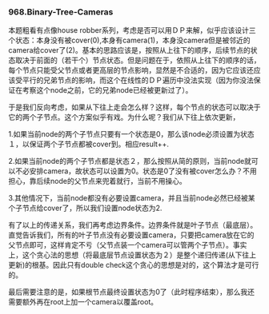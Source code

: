### 968.Binary-Tree-Cameras

本题粗看有点像house robber系列，考虑是否可以用ＤＰ来解，似乎应该设计三个状态：本身没有被cover(0),本身有camera(1)，本身没camera但是被邻近的camera给cover了(2)。基本的思路应该是，按照从上往下的顺序，后续节点的状态取决于前面的（若干个）节点状态。但是问题在于，依照从上往下的顺序的话，每个节点只能受父节点或者更高层的节点影响，显然是不合适的，因为它应该还应该受平行的兄弟节点的影响，而这个在线性的ＤＰ遍历中没法实现（因为你没法保证在考察这个node之前，它的兄弟node已经被更新过了）。

于是我们反向考虑，如果从下往上走会怎么样？这样，每个节点的状态可以取决于它的两个子节点。这个方案似乎有戏。为什么呢？我们从下往上依次更新，

1.如果当前node的两个子节点只要有一个状态是0，那么该node必须设置为状态１，以保证两个子节点都被cover到。相应result++.

2.如果当前node的两个子节点都是状态２，那么按照从简的原则，当前node就可以不必安排camera，故状态可以设置为0。状态是0了没有被cover怎么办？不用担心，靠后续node的父节点来兜着就行，当前不用操心。

3.其他情况下，当前node都没有必要设置camera，并且当前node必然已经被某个子节点给cover了，所以我们设置node状态为2.

有了以上的传递关系，我们再考虑边界条件。边界条件就是叶子节点（最底层）。直觉告诉我们，所有的叶子节点没有必要设置camera，只要把camera放在它的父节点即可，这样肯定不亏（父节点装一个camera可以管两个子节点）。事实上，这个贪心法的思想（将最底层节点设置状态为２）是整个递归传递(从下往上更新)的根基。因此只有double check这个贪心的思想是对的，这个算法才是可行的。

最后需要注意的是，如果根节点最终设置状态为0了（此时程序结束），那么我还需要额外再在root上加一个camera以覆盖root。
